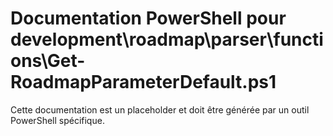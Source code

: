 # Documentation PowerShell pour development\roadmap\parser\functions\Get-RoadmapParameterDefault.ps1

Cette documentation est un placeholder et doit être générée par un outil PowerShell spécifique.
